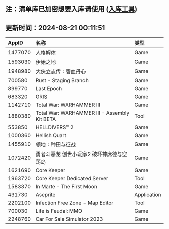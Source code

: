 ## 注：清单库已加密想要入库请使用 ([入库工具](https://github.com/BlankTMing/ManifestAutoUpdate/releases))

## 更新时间：2024-08-21 00:11:51
| AppID | 名称 | 类型  |
| :-------------------- | :----------------------------- | :----------- |
| 1477070 | 人格解体| Game |
| 1593030 | 伊始之地| Game |
| 1948980 | 大侠立志传：碧血丹心| Game |
| 700580 | Rust - Staging Branch| Game |
| 899770 | Last Epoch| Game |
| 683320 | GRIS| Game |
| 1142710 | Total War: WARHAMMER III| Game |
| 1880380 | Total War: WARHAMMER III - Assembly Kit BETA| Tool |
| 553850 | HELLDIVERS™ 2| Game |
| 1000360 | Hellish Quart| Game |
| 1455910 | 领地：种田与征战| Game |
| 1072420 | 勇者斗恶龙 创世小玩家2 破坏神席德与空荡岛| Game |
| 1621690 | Core Keeper| Game |
| 1963720 | Core Keeper Dedicated Server| Tool |
| 1583370 | In Marte - The First Moon| Game |
| 431730 | Aseprite| Application |
| 2202100 | Infection Free Zone - Map Editor| Tool |
| 700030 | Life is Feudal: MMO| Game |
| 2248760 | Car For Sale Simulator 2023| Game |
